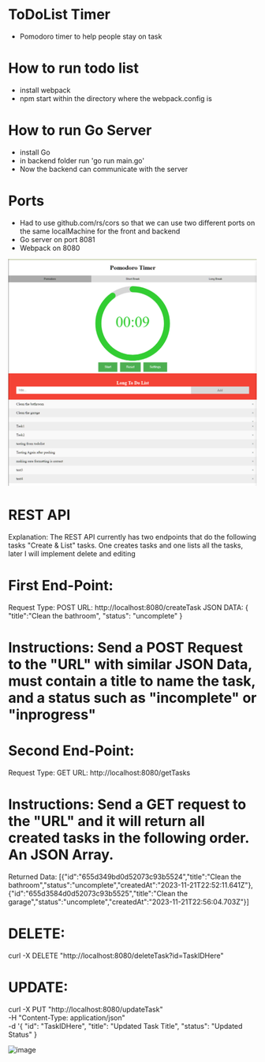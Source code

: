 # ToDoList Timer

* Pomodoro timer to help people stay on task


# How to run todo list
  * install webpack
  * npm start within the directory where the webpack.config is

# How to run Go Server
  * install Go
  * in backend folder run 'go run main.go'
  * Now the backend can communicate with the server

# Ports
  * Had to use github.com/rs/cors so that we can use two different ports on the same localMachine for the front and backend
  * Go server on port 8081
  * Webpack on 8080


![Todolist](./src/components/image.png)

# REST API

Explanation: The REST API currently has two endpoints that do the following tasks "Create & List" tasks. One creates tasks and one lists all the tasks, later I will implement delete and editing

# First End-Point:
Request Type: POST
URL: http://localhost:8080/createTask
JSON DATA: { "title":"Clean the bathroom", "status": "uncomplete" }

# Instructions: Send a POST Request to the "URL" with similar JSON Data, must contain a title to name the task, and a status such as "incomplete" or "inprogress"

# Second End-Point:
Request Type: GET
URL: http://localhost:8080/getTasks

# Instructions: Send a GET request to the "URL" and it will return all created tasks in the following order. An JSON Array.

Returned Data: [{"id":"655d349bd0d52073c93b5524","title":"Clean the bathroom","status":"uncomplete","createdAt":"2023-11-21T22:52:11.641Z"},{"id":"655d3584d0d52073c93b5525","title":"Clean the garage","status":"uncomplete","createdAt":"2023-11-21T22:56:04.703Z"}]

# DELETE:
curl -X DELETE "http://localhost:8080/deleteTask?id=TaskIDHere"


# UPDATE: 
curl -X PUT "http://localhost:8080/updateTask" \
     -H "Content-Type: application/json" \
     -d '{
         "id": "TaskIDHere",
         "title": "Updated Task Title",
         "status": "Updated Status"
         }


         
<img width="583" alt="image" src="https://github.com/leaalbano/ToDoList/assets/123431574/2bb7f6e4-a829-4769-b8f2-b2b27825d99a">

